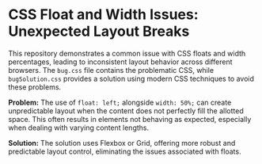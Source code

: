 # CSS Float and Width Issues: Unexpected Layout Breaks

This repository demonstrates a common issue with CSS floats and width percentages, leading to inconsistent layout behavior across different browsers. The `bug.css` file contains the problematic CSS, while `bugSolution.css` provides a solution using modern CSS techniques to avoid these problems.

**Problem:**
The use of `float: left;` alongside `width: 50%;` can create unpredictable layout when the content does not perfectly fill the allotted space.  This often results in elements not behaving as expected, especially when dealing with varying content lengths.

**Solution:**
The solution uses Flexbox or Grid, offering more robust and predictable layout control, eliminating the issues associated with floats.